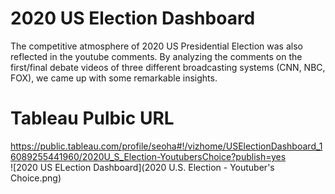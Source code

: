 # 2020 US Election Dashboard
The competitive atmosphere of 2020 US Presidential Election was also reflected in the youtube comments. 
By analyzing the comments on the first/final debate videos of three different broadcasting systems (CNN, NBC, FOX), we came up with some remarkable insights.

# Tableau Pulbic URL
https://public.tableau.com/profile/seoha#!/vizhome/USElectionDashboard_16089255441960/2020U_S_Election-YoutubersChoice?publish=yes
<br>
![2020 US ELection Dashboard](2020 U.S. Election - Youtuber's Choice.png)
